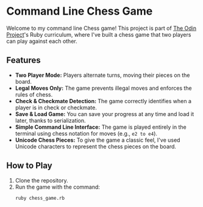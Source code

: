 # Command Line Chess Game

Welcome to my command line Chess game! This project is part of [The Odin Project](https://www.theodinproject.com)'s Ruby curriculum, where I've built a chess game that two players can play against each other.

## Features
- **Two Player Mode:** Players alternate turns, moving their pieces on the board.
- **Legal Moves Only:** The game prevents illegal moves and enforces the rules of chess.
- **Check & Checkmate Detection:** The game correctly identifies when a player is in check or checkmate.
- **Save & Load Game:** You can save your progress at any time and load it later, thanks to serialization.
- **Simple Command Line Interface:** The game is played entirely in the terminal using chess notation for moves (e.g., `e2 to e4`).
- **Unicode Chess Pieces:** To give the game a classic feel, I've used Unicode characters to represent the chess pieces on the board.

## How to Play
1. Clone the repository.
2. Run the game with the command:
   ```bash
   ruby chess_game.rb
